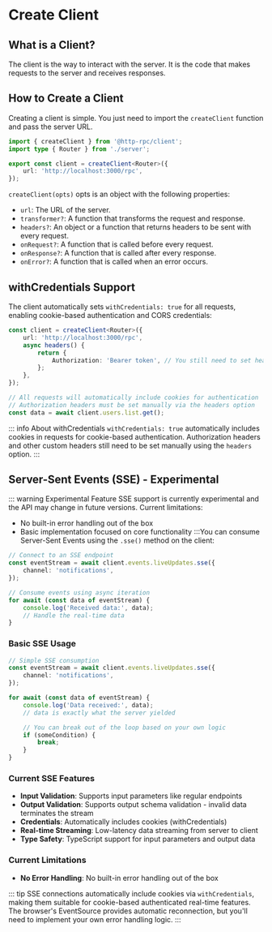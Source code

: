 # Create Client

## What is a Client?

The client is the way to interact with the server. It is the code that makes requests to the server and receives responses.

## How to Create a Client

Creating a client is simple. You just need to import the `createClient` function and pass the server URL.

```ts
import { createClient } from '@http-rpc/client';
import type { Router } from './server';

export const client = createClient<Router>({
	url: 'http://localhost:3000/rpc',
});
```

`createClient(opts)` opts is an object with the following properties:

- `url`: The URL of the server.
- `transformer?`: A function that transforms the request and response.
- `headers?`: An object or a function that returns headers to be sent with every request.
- `onRequest?`: A function that is called before every request.
- `onResponse?`: A function that is called after every response.
- `onError?`: A function that is called when an error occurs.

## withCredentials Support

The client automatically sets `withCredentials: true` for all requests, enabling cookie-based authentication and CORS credentials:

```ts
const client = createClient<Router>({
	url: 'http://localhost:3000/rpc',
	async headers() {
		return {
			Authorization: 'Bearer token', // You still need to set headers manually
		};
	},
});

// All requests will automatically include cookies for authentication
// Authorization headers must be set manually via the headers option
const data = await client.users.list.get();
```

::: info About withCredentials
`withCredentials: true` automatically includes cookies in requests for cookie-based authentication. Authorization headers and other custom headers still need to be set manually using the `headers` option.
:::

## Server-Sent Events (SSE) - Experimental

::: warning Experimental Feature
SSE support is currently experimental and the API may change in future versions. Current limitations:

- No built-in error handling out of the box
- Basic implementation focused on core functionality
  :::You can consume Server-Sent Events using the `.sse()` method on the client:

```ts
// Connect to an SSE endpoint
const eventStream = await client.events.liveUpdates.sse({
	channel: 'notifications',
});

// Consume events using async iteration
for await (const data of eventStream) {
	console.log('Received data:', data);
	// Handle the real-time data
}
```

### Basic SSE Usage

```ts
// Simple SSE consumption
const eventStream = await client.events.liveUpdates.sse({
	channel: 'notifications',
});

for await (const data of eventStream) {
	console.log('Data received:', data);
	// data is exactly what the server yielded

	// You can break out of the loop based on your own logic
	if (someCondition) {
		break;
	}
}
```

### Current SSE Features

- **Input Validation**: Supports input parameters like regular endpoints
- **Output Validation**: Supports output schema validation - invalid data terminates the stream
- **Credentials**: Automatically includes cookies (withCredentials)
- **Real-time Streaming**: Low-latency data streaming from server to client
- **Type Safety**: TypeScript support for input parameters and output data

### Current Limitations

- **No Error Handling**: No built-in error handling out of the box

::: tip
SSE connections automatically include cookies via `withCredentials`, making them suitable for cookie-based authenticated real-time features. The browser's EventSource provides automatic reconnection, but you'll need to implement your own error handling logic.
:::
